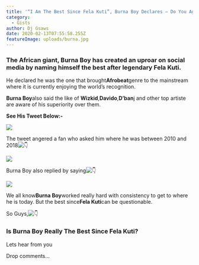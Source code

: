 ```yaml
---
title: '“I Am The Best Since Fela Kuti”, Burna Boy Declares – Do You Agree With Him?'
category:
  - Gists
author: Dj Gsaws
date: 2020-02-13T07:55:58.255Z
featureImage: uploads/burna.jpg
---
```

### **The African giant, Burna Boy has created an uproar on social media by naming himself the best after legendary Fela Kuti.**

He declared he was the one that brought**Afrobeat**genre to the mainstream where it is currently enjoying the world’s recognition.

**Burna Boy**also said the like of **Wizkid**,**Davido**,**D’ban**j and other top artiste are aware of his superiority over them.

**See His Tweet Below:-**

![](https://www.naijaloaded.com.ng/wp-content/uploads/2020/02/burna-1.jpg)

The tweet angered a fan who asked him where he was between 2010 and 2018![👇](https://s.w.org/images/core/emoji/12.0.0-1/svg/1f447.svg)

![](https://www.naijaloaded.com.ng/wp-content/uploads/2020/02/burna-2.jpg)

Burna Boy also replied by saying![👇](https://s.w.org/images/core/emoji/12.0.0-1/svg/1f447.svg)

![](https://www.naijaloaded.com.ng/wp-content/uploads/2020/02/burna-3.jpg)

We all know**Burna Boy**worked really hard with consistency to get to where he is today. But the best since**Fela Kuti**can be questionable.

So Guys,![👇](https://s.w.org/images/core/emoji/12.0.0-1/svg/1f447.svg)

### **Is Burna Boy Really The Best Since Fela Kuti?**

Lets hear from you

Drop comments…
